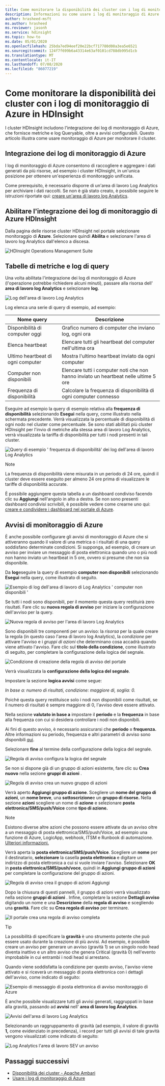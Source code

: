 ```yaml
---
title: Come monitorare la disponibilità dei cluster con i log di monitoraggio di Azure in HDInsight
description: Informazioni su come usare i log di monitoraggio di Azure per monitorare l'integrità e la disponibilità del cluster.
author: hrasheed-msft
ms.author: hrasheed
ms.reviewer: jasonh
ms.service: hdinsight
ms.topic: how-to
ms.date: 05/01/2020
ms.openlocfilehash: 25bda7ed94eef20e22bcf717780d08a3ea5e6521
ms.sourcegitcommit: 124f7f699b6a43314e63af0101cd788db995d1cb
ms.translationtype: MT
ms.contentlocale: it-IT
ms.lasthandoff: 07/08/2020
ms.locfileid: "86077219"
---
```

# <a name="how-to-monitor-cluster-availability-with-azure-monitor-logs-in-hdinsight"></a>Come monitorare la disponibilità dei cluster con i log di monitoraggio di Azure in HDInsight

I cluster HDInsight includono l'integrazione dei log di monitoraggio di Azure, che fornisce metriche e log Queryable, oltre a avvisi configurabili. Questo articolo illustra come usare monitoraggio di Azure per monitorare il cluster.

## <a name="azure-monitor-logs-integration"></a>Integrazione dei log di monitoraggio di Azure

I log di monitoraggio di Azure consentono di raccogliere e aggregare i dati generati da più risorse, ad esempio i cluster HDInsight, in un'unica posizione per ottenere un'esperienza di monitoraggio unificata.

Come prerequisito, è necessario disporre di un'area di lavoro Log Analytics per archiviare i dati raccolti. Se non è già stato creato, è possibile seguire le istruzioni riportate qui: [creare un'area di lavoro log Analytics](https://docs.microsoft.com/azure/azure-monitor/learn/quick-create-workspace).

## <a name="enable-hdinsight-azure-monitor-logs-integration"></a>Abilitare l'integrazione dei log di monitoraggio di Azure HDInsight

Dalla pagina delle risorse cluster HDInsight nel portale selezionare monitoraggio di **Azure**. Selezionare quindi **Abilita** e selezionare l'area di lavoro log Analytics dall'elenco a discesa.

![HDInsight Operations Management Suite](media/cluster-availability-monitor-logs/azure-portal-monitoring.png)

## <a name="query-metrics-and-logs-tables"></a>Tabelle di metriche e log di query

Una volta abilitata l'integrazione dei log di monitoraggio di Azure (l'operazione potrebbe richiedere alcuni minuti), passare alla risorsa dell' **area di lavoro log Analytics** e selezionare **log**.

![Log dell'area di lavoro Log Analytics](media/cluster-availability-monitor-logs/hdinsight-portal-logs.png)

Log elenca una serie di query di esempio, ad esempio:

| Nome query                      | Descrizione                                                               |
|---------------------------------|---------------------------------------------------------------------------|
| Disponibilità di computer oggi    | Grafico numero di computer che inviano log, ogni ora                     |
| Elenca heartbeat                 | Elencare tutti gli heartbeat del computer nell'ultima ora                           |
| Ultimo heartbeat di ogni computer | Mostra l'ultimo heartbeat inviato da ogni computer                             |
| Computer non disponibili           | Elencare tutti i computer noti che non hanno inviato un heartbeat nelle ultime 5 ore |
| Frequenza di disponibilità               | Calcolare la frequenza di disponibilità di ogni computer connesso                |

Eseguire ad esempio la query di esempio relativa alla **frequenza di disponibilità** selezionando **Esegui** nella query, come illustrato nella schermata precedente. Verrà visualizzata la percentuale di disponibilità di ogni nodo nel cluster come percentuale. Se sono stati abilitati più cluster HDInsight per l'invio di metriche alla stessa area di lavoro Log Analytics, verrà visualizzata la tariffa di disponibilità per tutti i nodi presenti in tali cluster.

![Query di esempio ' frequenza di disponibilità' dei log dell'area di lavoro Log Analytics](media/cluster-availability-monitor-logs/portal-availability-rate.png)

> [!NOTE]  
> La frequenza di disponibilità viene misurata in un periodo di 24 ore, quindi il cluster deve essere eseguito per almeno 24 ore prima di visualizzare le tariffe di disponibilità accurate.

È possibile aggiungere questa tabella a un dashboard condiviso facendo clic su **Aggiungi** nell'angolo in alto a destra. Se non sono presenti dashboard condivisi scrivibili, è possibile vedere come crearne uno qui: [creare e condividere i dashboard nel portale di Azure](https://docs.microsoft.com/azure/azure-portal/azure-portal-dashboards#publish-and-share-a-dashboard).

## <a name="azure-monitor-alerts"></a>Avvisi di monitoraggio di Azure

È anche possibile configurare gli avvisi di monitoraggio di Azure che si attiveranno quando il valore di una metrica o i risultati di una query soddisfano determinate condizioni. Si supponga, ad esempio, di creare un avviso per inviare un messaggio di posta elettronica quando uno o più nodi non hanno inviato un heartbeat in 5 ore, ovvero si presume che non sia disponibile.

Da **log**eseguire la query di esempio **computer non disponibili** selezionando **Esegui** nella query, come illustrato di seguito.

![Esempio di log dell'area di lavoro di Log Analytics ' computer non disponibili '](media/cluster-availability-monitor-logs/portal-unavailable-computers.png)

Se tutti i nodi sono disponibili, per il momento questa query restituirà zero risultati. Fare clic su **nuova regola di avviso** per iniziare la configurazione dell'avviso per la query.

![Nuova regola di avviso per l'area di lavoro Log Analytics](media/cluster-availability-monitor-logs/portal-logs-new-alert-rule.png)

Sono disponibili tre componenti per un avviso: la *risorsa* per la quale creare la regola (in questo caso l'area di lavoro log Analytics), la *condizione* per attivare l'avviso e i *gruppi di azioni* che determinano cosa accadrà quando viene attivato l'avviso.
Fare clic sul **titolo della condizione**, come illustrato di seguito, per completare la configurazione della logica del segnale.

![Condizione di creazione della regola di avviso del portale](media/cluster-availability-monitor-logs/portal-condition-title.png)

Verrà visualizzata la **configurazione della logica del segnale**.

Impostare la sezione **logica avvisi** come segue:

*In base a: numero di risultati, condizione: maggiore di, soglia: 0.*

Poiché questa query restituisce solo i nodi non disponibili come risultati, se il numero di risultati è sempre maggiore di 0, l'avviso deve essere attivato.

Nella sezione **valutato in base a** impostare il **periodo** e la **frequenza** in base alla frequenza con cui si desidera controllare i nodi non disponibili.

Ai fini di questo avviso, è necessario assicurarsi che **periodo = frequenza.** Altre informazioni su periodo, frequenza e altri parametri di avviso sono disponibili [qui](https://docs.microsoft.com/azure/azure-monitor/platform/alerts-unified-log#log-search-alert-rule---definition-and-types).

Selezionare **fine** al termine della configurazione della logica del segnale.

![Regola di avviso configura la logica del segnale](media/cluster-availability-monitor-logs/portal-configure-signal-logic.png)

Se non si dispone già di un gruppo di azioni esistente, fare clic su **Crea nuovo** nella sezione **gruppi di azioni** .

![Regola di avviso crea un nuovo gruppo di azioni](media/cluster-availability-monitor-logs/portal-create-new-action-group.png)

Verrà aperto **Aggiungi gruppo di azione**. Scegliere un **nome del gruppo di azioni**, un **nome breve**, una **sottoscrizione**e un **gruppo di risorse.** Nella sezione **azioni** scegliere un nome di **azione** e selezionare **posta elettronica/SMS/push/Voice** come **tipo di azione.**

> [!NOTE]
> Esistono diverse altre azioni che possono essere attivate da un avviso oltre a un messaggio di posta elettronica/SMS/push/Voice, ad esempio una funzione di Azure, LogicApp, webhook, ITSM e Runbook di automazione. [Ulteriori informazioni.](https://docs.microsoft.com/azure/azure-monitor/platform/action-groups#action-specific-information)

Verrà aperta la **posta elettronica/SMS/push/Voice**. Scegliere un **nome** per il destinatario, **selezionare** la casella **posta elettronica** e digitare un indirizzo di posta elettronica a cui si vuole inviare l'avviso. Selezionare **OK** in **posta elettronica/SMS/push/voce**, quindi in **Aggiungi gruppo di azioni** per completare la configurazione del gruppo di azioni.

![Regola di avviso crea il gruppo di azioni Aggiungi](media/cluster-availability-monitor-logs/portal-add-action-group.png)

Dopo la chiusura di questi pannelli, il gruppo di azioni verrà visualizzato nella sezione **gruppi di azioni** . Infine, completare la sezione **Dettagli avviso** digitando un nome e una **Descrizione** della **regola di avviso** e scegliendo una **gravità**. Fare clic su **Crea regola di avviso** per terminare.

![Il portale crea una regola di avviso completa](media/cluster-availability-monitor-logs/portal-create-alert-rule-finish.png)

> [!TIP]
> La possibilità di specificare la **gravità** è uno strumento potente che può essere usato durante la creazione di più avvisi. Ad esempio, è possibile creare un avviso per generare un avviso (gravità 1) se un singolo nodo head diventa inattivo e un altro avviso che genera Critical (gravità 0) nell'evento improbabile in cui entrambi i nodi head si arrestano.

Quando viene soddisfatta la condizione per questo avviso, l'avviso viene attivato e si riceverà un messaggio di posta elettronica con i dettagli dell'avviso, come indicato di seguito:

![Esempio di messaggio di posta elettronica di avviso monitoraggio di Azure](media/cluster-availability-monitor-logs/portal-oms-alert-email.png)

È anche possibile visualizzare tutti gli avvisi generati, raggruppati in base alla gravità, passando ad **avvisi** nell' **area di lavoro log Analytics**.

![Avvisi dell'area di lavoro Log Analytics](media/cluster-availability-monitor-logs/hdi-portal-oms-alerts.png)

Selezionando un raggruppamento di gravità (ad esempio, il valore di gravità **1,** come evidenziato in precedenza), i record per tutti gli avvisi di tale gravità vengono visualizzati come indicato di seguito:

![Log Analytics l'area di lavoro SEV un avviso](media/cluster-availability-monitor-logs/portal-oms-alerts-sev1.png)

## <a name="next-steps"></a>Passaggi successivi

* [Disponibilità dei cluster - Apache Ambari](./hdinsight-cluster-availability.md)
* [Usare i log di monitoraggio di Azure](hdinsight-hadoop-oms-log-analytics-tutorial.md)
